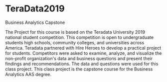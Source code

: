 # TeraData2019
Business Analytics Capstone

The Project for this course is based on the Teradata University 2019 national student competition. This competition is open to undergraduate students high schools, community colleges, and universities across America. Teradata partnered with Hire Heroes to develop a practical project for students. Competitors were asked to examine, analyze, and visualize the non-profit organization's data and business questions and present their findings and recommendations. The data and questions were used for this class project. This class project is the capstone course for the Business Analytics AAS degree. 				
				
				
				


